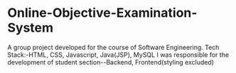 # Online-Objective-Examination-System
A group project developed for the course of Software Engineering.
Tech Stack:-HTML, CSS, Javascript, Java(JSP), MySQL
I was responsible for the development of student section--Backend, Frontend(styling excluded)

